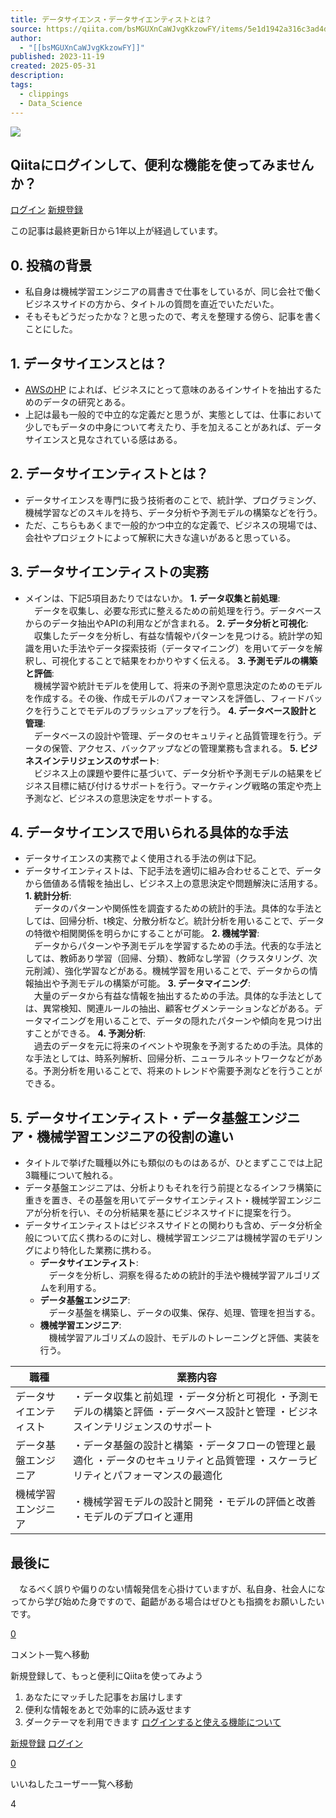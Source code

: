 ```yaml
---
title: データサイエンス・データサイエンティストとは？
source: https://qiita.com/bsMGUXnCaWJvgKkzowFY/items/5e1d1942a316c3ad4db7?utm_source=stock_summary_mail&utm_medium=email&utm_term=t_j_&utm_content=%E3%83%87%E3%83%BC%E3%82%BF%E3%82%B5%E3%82%A4%E3%82%A8%E3%83%B3%E3%82%B9%E3%83%BB%E3%83%87%E3%83%BC%E3%82%BF%E3%82%B5%E3%82%A4%E3%82%A8%E3%83%B3%E3%83%86%E3%82%A3%E3%82%B9%E3%83%88%E3%81%A8%E3%81%AF%EF%BC%9F&utm_campaign=stock_summary_mail_2025-05-31
author:
  - "[[bsMGUXnCaWJvgKkzowFY]]"
published: 2023-11-19
created: 2025-05-31
description: 
tags:
  - clippings
  - Data_Science
---
```

![](https://relay-dsp.ad-m.asia/dmp/sync/bizmatrix?pid=c3ed207b574cf11376&d=x18o8hduaj&uid=)

## Qiitaにログインして、便利な機能を使ってみませんか？

[ログイン](https://qiita.com/login?callback_action=login_or_signup&redirect_to=%2FbsMGUXnCaWJvgKkzowFY%2Fitems%2F5e1d1942a316c3ad4db7%3Futm_source%3Dstock_summary_mail%26utm_medium%3Demail%26utm_term%3Dt_j_%26utm_content%3D%25E3%2583%2587%25E3%2583%25BC%25E3%2582%25BF%25E3%2582%25B5%25E3%2582%25A4%25E3%2582%25A8%25E3%2583%25B3%25E3%2582%25B9%25E3%2583%25BB%25E3%2583%2587%25E3%2583%25BC%25E3%2582%25BF%25E3%2582%25B5%25E3%2582%25A4%25E3%2582%25A8%25E3%2583%25B3%25E3%2583%2586%25E3%2582%25A3%25E3%2582%25B9%25E3%2583%2588%25E3%2581%25A8%25E3%2581%25AF%25EF%25BC%259F%26utm_campaign%3Dstock_summary_mail_2025-05-31&realm=qiita) [新規登録](https://qiita.com/signup?callback_action=login_or_signup&redirect_to=%2FbsMGUXnCaWJvgKkzowFY%2Fitems%2F5e1d1942a316c3ad4db7%3Futm_source%3Dstock_summary_mail%26utm_medium%3Demail%26utm_term%3Dt_j_%26utm_content%3D%25E3%2583%2587%25E3%2583%25BC%25E3%2582%25BF%25E3%2582%25B5%25E3%2582%25A4%25E3%2582%25A8%25E3%2583%25B3%25E3%2582%25B9%25E3%2583%25BB%25E3%2583%2587%25E3%2583%25BC%25E3%2582%25BF%25E3%2582%25B5%25E3%2582%25A4%25E3%2582%25A8%25E3%2583%25B3%25E3%2583%2586%25E3%2582%25A3%25E3%2582%25B9%25E3%2583%2588%25E3%2581%25A8%25E3%2581%25AF%25EF%25BC%259F%26utm_campaign%3Dstock_summary_mail_2025-05-31&realm=qiita)

この記事は最終更新日から1年以上が経過しています。

## 0\. 投稿の背景

- 私自身は機械学習エンジニアの肩書きで仕事をしているが、同じ会社で働くビジネスサイドの方から、タイトルの質問を直近でいただいた。
- そもそもどうだったかな？と思ったので、考えを整理する傍ら、記事を書くことにした。

## 1\. データサイエンスとは？

- [AWSのHP](https://aws.amazon.com/jp/what-is/data-science/) によれば、ビジネスにとって意味のあるインサイトを抽出するためのデータの研究とある。
- 上記は最も一般的で中立的な定義だと思うが、実態としては、仕事において少しでもデータの中身について考えたり、手を加えることがあれば、データサイエンスと見なされている感はある。

## 2\. データサイエンティストとは？

- データサイエンスを専門に扱う技術者のことで、統計学、プログラミング、機械学習などのスキルを持ち、データ分析や予測モデルの構築などを行う。
- ただ、こちらもあくまで一般的かつ中立的な定義で、ビジネスの現場では、会社やプロジェクトによって解釈に大きな違いがあると思っている。

## 3\. データサイエンティストの実務

- メインは、下記5項目あたりではないか。
	**1\. データ収集と前処理**:  
	　データを収集し、必要な形式に整えるための前処理を行う。データベースからのデータ抽出やAPIの利用などが含まれる。
	**2\. データ分析と可視化**:  
	　収集したデータを分析し、有益な情報やパターンを見つける。統計学の知識を用いた手法やデータ探索技術（データマイニング）を用いてデータを解釈し、可視化することで結果をわかりやすく伝える。
	**3\. 予測モデルの構築と評価**:  
	　機械学習や統計モデルを使用して、将来の予測や意思決定のためのモデルを作成する。その後、作成モデルのパフォーマンスを評価し、フィードバックを行うことでモデルのブラッシュアップを行う。
	**4\. データベース設計と管理**:  
	　データベースの設計や管理、データのセキュリティと品質管理を行う。データの保管、アクセス、バックアップなどの管理業務も含まれる。
	**5\. ビジネスインテリジェンスのサポート**:  
	　ビジネス上の課題や要件に基づいて、データ分析や予測モデルの結果をビジネス目標に結び付けるサポートを行う。マーケティング戦略の策定や売上予測など、ビジネスの意思決定をサポートする。

## 4\. データサイエンスで用いられる具体的な手法

- データサイエンスの実務でよく使用される手法の例は下記。
- データサイエンティストは、下記手法を適切に組み合わせることで、データから価値ある情報を抽出し、ビジネス上の意思決定や問題解決に活用する。
	**1\. 統計分析**:  
	　データのパターンや関係性を調査するための統計的手法。具体的な手法としては、回帰分析、t検定、分散分析など。統計分析を用いることで、データの特徴や相関関係を明らかにすることが可能。
	**2\. 機械学習**:  
	　データからパターンや予測モデルを学習するための手法。代表的な手法としては、教師あり学習（回帰、分類）、教師なし学習（クラスタリング、次元削減）、強化学習などがある。機械学習を用いることで、データからの情報抽出や予測モデルの構築が可能。
	**3\. データマイニング**:  
	　大量のデータから有益な情報を抽出するための手法。具体的な手法としては、異常検知、関連ルールの抽出、顧客セグメンテーションなどがある。データマイニングを用いることで、データの隠れたパターンや傾向を見つけ出すことができる。
	**4\. 予測分析**:  
	　過去のデータを元に将来のイベントや現象を予測するための手法。具体的な手法としては、時系列解析、回帰分析、ニューラルネットワークなどがある。予測分析を用いることで、将来のトレンドや需要予測などを行うことができる。

## 5\. データサイエンティスト・データ基盤エンジニア・機械学習エンジニアの役割の違い

- タイトルで挙げた職種以外にも類似のものはあるが、ひとまずここでは上記3職種について触れる。
- データ基盤エンジニアは、分析よりもそれを行う前提となるインフラ構築に重きを置き、その基盤を用いてデータサイエンティスト・機械学習エンジニアが分析を行い、その分析結果を基にビジネスサイドに提案を行う。
- データサイエンティストはビジネスサイドとの関わりも含め、データ分析全般について広く携わるのに対し、機械学習エンジニアは機械学習のモデリングにより特化した業務に携わる。
	- **データサイエンティスト**:  
		　データを分析し、洞察を得るための統計的手法や機械学習アルゴリズムを利用する。
	- **データ基盤エンジニア**:  
		　データ基盤を構築し、データの収集、保存、処理、管理を担当する。
	- **機械学習エンジニア**:  
		　機械学習アルゴリズムの設計、モデルのトレーニングと評価、実装を行う。

| 職種 | 業務内容 |
| --- | --- |
| データサイエンティスト | ・データ収集と前処理   ・データ分析と可視化   ・予測モデルの構築と評価   ・データベース設計と管理   ・ビジネスインテリジェンスのサポート |
| データ基盤エンジニア | ・データ基盤の設計と構築   ・データフローの管理と最適化   ・データのセキュリティと品質管理   ・スケーラビリティとパフォーマンスの最適化 |
| 機械学習エンジニア | ・機械学習モデルの設計と開発   ・モデルの評価と改善   ・モデルのデプロイと運用 |

## 最後に

　なるべく誤りや偏りのない情報発信を心掛けていますが、私自身、社会人になってから学び始めた身ですので、齟齬がある場合はぜひとも指摘をお願いしたいです。

[0](https://qiita.com/bsMGUXnCaWJvgKkzowFY/items/?utm_source=stock_summary_mail&utm_medium=email&utm_term=t_j_&utm_content=%E3%83%87%E3%83%BC%E3%82%BF%E3%82%B5%E3%82%A4%E3%82%A8%E3%83%B3%E3%82%B9%E3%83%BB%E3%83%87%E3%83%BC%E3%82%BF%E3%82%B5%E3%82%A4%E3%82%A8%E3%83%B3%E3%83%86%E3%82%A3%E3%82%B9%E3%83%88%E3%81%A8%E3%81%AF%EF%BC%9F&utm_campaign=stock_summary_mail_2025-05-31#comments)

コメント一覧へ移動

新規登録して、もっと便利にQiitaを使ってみよう

1. あなたにマッチした記事をお届けします
2. 便利な情報をあとで効率的に読み返せます
3. ダークテーマを利用できます
[ログインすると使える機能について](https://help.qiita.com/ja/articles/qiita-login-user)

[新規登録](https://qiita.com/signup?callback_action=login_or_signup&redirect_to=%2FbsMGUXnCaWJvgKkzowFY%2Fitems%2F5e1d1942a316c3ad4db7%3Futm_source%3Dstock_summary_mail%26utm_medium%3Demail%26utm_term%3Dt_j_%26utm_content%3D%25E3%2583%2587%25E3%2583%25BC%25E3%2582%25BF%25E3%2582%25B5%25E3%2582%25A4%25E3%2582%25A8%25E3%2583%25B3%25E3%2582%25B9%25E3%2583%25BB%25E3%2583%2587%25E3%2583%25BC%25E3%2582%25BF%25E3%2582%25B5%25E3%2582%25A4%25E3%2582%25A8%25E3%2583%25B3%25E3%2583%2586%25E3%2582%25A3%25E3%2582%25B9%25E3%2583%2588%25E3%2581%25A8%25E3%2581%25AF%25EF%25BC%259F%26utm_campaign%3Dstock_summary_mail_2025-05-31&realm=qiita) [ログイン](https://qiita.com/login?callback_action=login_or_signup&redirect_to=%2FbsMGUXnCaWJvgKkzowFY%2Fitems%2F5e1d1942a316c3ad4db7%3Futm_source%3Dstock_summary_mail%26utm_medium%3Demail%26utm_term%3Dt_j_%26utm_content%3D%25E3%2583%2587%25E3%2583%25BC%25E3%2582%25BF%25E3%2582%25B5%25E3%2582%25A4%25E3%2582%25A8%25E3%2583%25B3%25E3%2582%25B9%25E3%2583%25BB%25E3%2583%2587%25E3%2583%25BC%25E3%2582%25BF%25E3%2582%25B5%25E3%2582%25A4%25E3%2582%25A8%25E3%2583%25B3%25E3%2583%2586%25E3%2582%25A3%25E3%2582%25B9%25E3%2583%2588%25E3%2581%25A8%25E3%2581%25AF%25EF%25BC%259F%26utm_campaign%3Dstock_summary_mail_2025-05-31&realm=qiita)

[0](https://qiita.com/bsMGUXnCaWJvgKkzowFY/items/5e1d1942a316c3ad4db7/likers)

いいねしたユーザー一覧へ移動

4